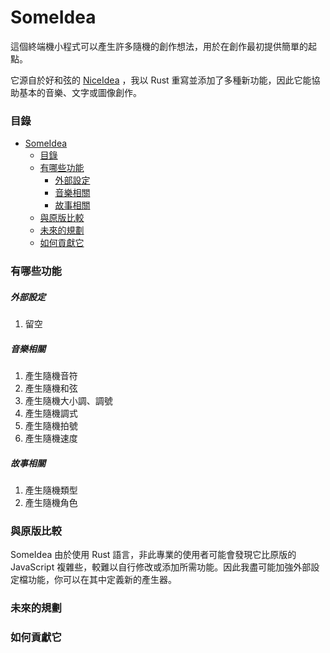 # SomeIdea

這個終端機小程式可以產生許多隨機的創作想法，用於在創作最初提供簡單的起點。

它源自於好和弦的 [NiceIdea](https://github.com/wiwikuan/NiceIdea) ，我以 Rust 重寫並添加了多種新功能，因此它能協助基本的音樂、文字或圖像創作。

### 目錄

- [SomeIdea](#someidea)
    - [目錄](#目錄)
    - [有哪些功能](#有哪些功能)
        - [外部設定](#外部設定)
        - [音樂相關](#音樂相關)
        - [故事相關](#故事相關)
    - [與原版比較](#與原版比較)
    - [未來的規劃](#未來的規劃)
    - [如何貢獻它](#如何貢獻它)

### 有哪些功能

##### 外部設定

1. 留空

##### 音樂相關

1. 產生隨機音符
2. 產生隨機和弦
3. 產生隨機大小調、調號
4. 產生隨機調式
5. 產生隨機拍號
6. 產生隨機速度

##### 故事相關

1. 產生隨機類型
2. 產生隨機角色

### 與原版比較

SomeIdea 由於使用 Rust 語言，非此專業的使用者可能會發現它比原版的 JavaScript 複雜些，較難以自行修改或添加所需功能。因此我盡可能加強外部設定檔功能，你可以在其中定義新的產生器。

### 未來的規劃



### 如何貢獻它


